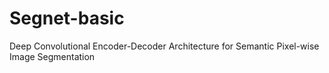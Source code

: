 # Segnet-basic
Deep Convolutional Encoder-Decoder Architecture for Semantic Pixel-wise Image Segmentation
